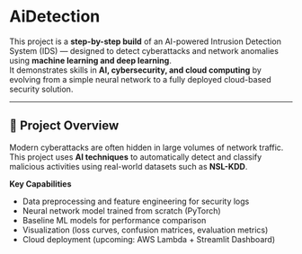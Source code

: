﻿# AiDetection
 
This project is a **step-by-step build** of an AI-powered Intrusion Detection System (IDS) — designed to detect cyberattacks and network anomalies using **machine learning and deep learning**.  
It demonstrates skills in **AI, cybersecurity, and cloud computing** by evolving from a simple neural network to a fully deployed cloud-based security solution.

---

## 🚀 Project Overview

Modern cyberattacks are often hidden in large volumes of network traffic.  
This project uses **AI techniques** to automatically detect and classify malicious activities using real-world datasets such as **NSL-KDD**.

**Key Capabilities**
- Data preprocessing and feature engineering for security logs  
- Neural network model trained from scratch (PyTorch)  
- Baseline ML models for performance comparison  
- Visualization (loss curves, confusion matrices, evaluation metrics)  
- Cloud deployment (upcoming: AWS Lambda + Streamlit Dashboard)


